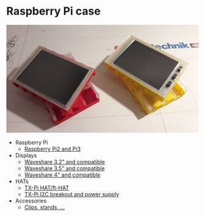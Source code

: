# Raspberry Pi case

![Standard case](./images/tx-pi-cases.jpg)

  - Raspberry Pi
    - [Raspberry Pi2 and Pi3](pi/pi2_pi3/)
  - Displays
    - [Waveshare 3.2" and compatible](displays/3.2inch)
    - [Waveshare 3.5" and compatible](displays/3.5inch)
    - [Waveshare 4" and compatible](displays/4inch)
  - HATs
    - [TX-Pi HAT/ft-HAT](hats/tx-pi-hat)
    - [TX-Pi I2C breakout and power supply](hats/i2c_pwr)
  - Accessories
    - [Clips, stands, ...](accessories/clips_stands)
